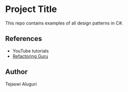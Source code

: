 # Project Title

This repo contains examples of all design patterns in C#.

## References
- YouTube tutorials
- [Refactoring Guru](https://refactoring.guru/design-patterns)

## Author
Tejaswi Aluguri